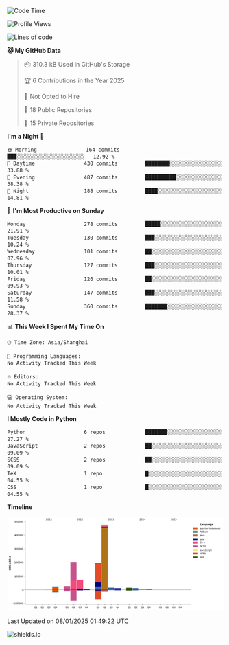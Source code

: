 <!--START_SECTION:waka-->
![Code Time](http://img.shields.io/badge/Code%20Time-427%20hrs%2041%20mins-blue)

![Profile Views](http://img.shields.io/badge/Profile%20Views-0-blue)

![Lines of code](https://img.shields.io/badge/From%20Hello%20World%20I%27ve%20Written-1.1%20million%20lines%20of%20code-blue)

**🐱 My GitHub Data** 

> 📦 310.3 kB Used in GitHub's Storage 
 > 
> 🏆 6 Contributions in the Year 2025
 > 
> 🚫 Not Opted to Hire
 > 
> 📜 18 Public Repositories 
 > 
> 🔑 15 Private Repositories 
 > 
**I'm a Night 🦉** 

```text
🌞 Morning                164 commits         ███░░░░░░░░░░░░░░░░░░░░░░   12.92 % 
🌆 Daytime                430 commits         ████████░░░░░░░░░░░░░░░░░   33.88 % 
🌃 Evening                487 commits         ██████████░░░░░░░░░░░░░░░   38.38 % 
🌙 Night                  188 commits         ████░░░░░░░░░░░░░░░░░░░░░   14.81 % 
```
📅 **I'm Most Productive on Sunday** 

```text
Monday                   278 commits         █████░░░░░░░░░░░░░░░░░░░░   21.91 % 
Tuesday                  130 commits         ███░░░░░░░░░░░░░░░░░░░░░░   10.24 % 
Wednesday                101 commits         ██░░░░░░░░░░░░░░░░░░░░░░░   07.96 % 
Thursday                 127 commits         ███░░░░░░░░░░░░░░░░░░░░░░   10.01 % 
Friday                   126 commits         ██░░░░░░░░░░░░░░░░░░░░░░░   09.93 % 
Saturday                 147 commits         ███░░░░░░░░░░░░░░░░░░░░░░   11.58 % 
Sunday                   360 commits         ███████░░░░░░░░░░░░░░░░░░   28.37 % 
```


📊 **This Week I Spent My Time On** 

```text
🕑︎ Time Zone: Asia/Shanghai

💬 Programming Languages: 
No Activity Tracked This Week

🔥 Editors: 
No Activity Tracked This Week

💻 Operating System: 
No Activity Tracked This Week
```

**I Mostly Code in Python** 

```text
Python                   6 repos             ███████░░░░░░░░░░░░░░░░░░   27.27 % 
JavaScript               2 repos             ██░░░░░░░░░░░░░░░░░░░░░░░   09.09 % 
SCSS                     2 repos             ██░░░░░░░░░░░░░░░░░░░░░░░   09.09 % 
TeX                      1 repo              █░░░░░░░░░░░░░░░░░░░░░░░░   04.55 % 
CSS                      1 repo              █░░░░░░░░░░░░░░░░░░░░░░░░   04.55 % 
```



**Timeline**

![Lines of Code chart](https://raw.githubusercontent.com/kopp4/kopp4/main/assets/bar_graph.png)


 Last Updated on 08/01/2025 01:49:22 UTC
<!--END_SECTION:waka-->
![shields.io](https://img.shields.io/github/commit-activity/w/kopp4/kopp4?color=g&label=abusing%20bot&style=flat-square)
